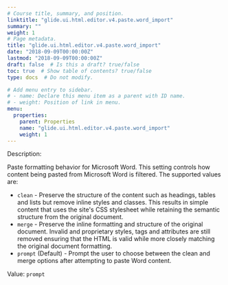 ```yaml
---
# Course title, summary, and position.
linktitle: "glide.ui.html.editor.v4.paste.word_import"
summary: ""
weight: 1
# Page metadata.
title: "glide.ui.html.editor.v4.paste.word_import"
date: "2018-09-09T00:00:00Z"
lastmod: "2018-09-09T00:00:00Z"
draft: false  # Is this a draft? true/false
toc: true  # Show table of contents? true/false
type: docs  # Do not modify.

# Add menu entry to sidebar.
# - name: Declare this menu item as a parent with ID name.
# - weight: Position of link in menu.
menu:
  properties:
    parent: Properties
    name: "glide.ui.html.editor.v4.paste.word_import"
    weight: 1
---
```


Description: <p>Paste formatting behavior for Microsoft Word.  This setting controls how content being pasted from Microsoft Word is filtered. The supported values are:</p>

<ul>
    <li><code>clean</code> - Preserve the structure of the content such as headings, tables and lists but remove inline styles and classes. This results in simple content that uses the site's CSS stylesheet while retaining the semantic structure from the original document.</li>
    <li><code>merge</code> - Preserve the inline formatting and structure of the original document. Invalid and proprietary styles, tags and attributes are still removed ensuring that the HTML is valid while more closely matching the original document formatting.</li>
    <li><code>prompt</code> (Default) - Prompt the user to choose between the clean and merge options after attempting to paste Word content.</li>
</ul>


Value: `prompt`